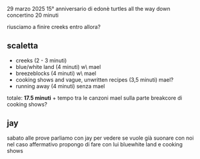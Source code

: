 29 marzo 2025
15° anniversario di edonè
turtles all the way down concertino 20 minuti

riusciamo a finire creeks entro allora?

## scaletta
* creeks (2 - 3 minuti)
* blue/white land (4 minuti) w\ mael
* breezeblocks (4 minuti) w\ mael
* cooking shows and vague, unwritten recipes (3,5 minuti) mael?
* running away (4 minuti) senza mael

totale: **17.5 minuti** + tempo tra le canzoni
mael sulla parte breakcore di cooking shows?

## jay
sabato alle prove parliamo con jay per vedere se vuole già suonare con noi
nel caso affermativo propongo di fare con lui bluewhite land e cooking shows

